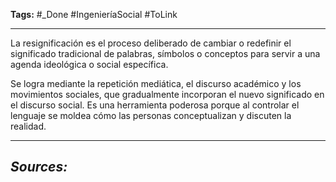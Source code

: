 **Tags:** #_Done 
#IngenieríaSocial  #ToLink 
- - -
La resignificación es el proceso deliberado de cambiar o redefinir el significado tradicional de palabras, símbolos o conceptos para servir a una agenda ideológica o social específica.

Se logra mediante la repetición mediática, el discurso académico y los movimientos sociales, que gradualmente incorporan el nuevo significado en el discurso social. Es una herramienta poderosa porque al controlar el lenguaje se moldea cómo las personas conceptualizan y discuten la realidad.
- - - 
## ***Sources:***
